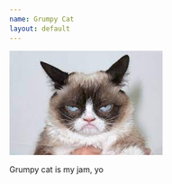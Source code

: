 ```yaml
---
name: Grumpy Cat
layout: default
---
```


![Picture of Grumpy Cat](/assets/grumpy_cat.jpg)

Grumpy cat is my jam, yo
